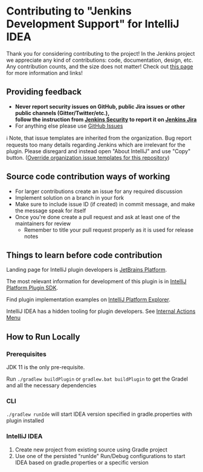 # Contributing to "Jenkins Development Support" for IntelliJ IDEA

Thank you for considering contributing to the project! In the Jenkins project we appreciate any kind of contributions: code, documentation, design, etc.
Any contribution counts, and the size does not matter!
Check out [this page](https://jenkins.io/participate/) for more information and links!

## Providing feedback

* **Never report security issues on GitHub, public Jira issues or other public channels (Gitter/Twitter/etc.), 	
follow the instruction from [Jenkins Security](https://www.jenkins.io/security/#reporting-vulnerabilities) to 
report it on [Jenkins Jira](https://issues.jenkins.io/)**
* For anything else please use [GitHub Issues](https://github.com/jenkinsci/idea-stapler-plugin/issues)

ℹ️ Note, that issue templates are inherited from the organization. Bug report requests too many details regarding Jenkins which are irrelevant for the plugin. Please disregard and instead open "About IntelliJ" and use "Copy" button. ([Override organization issue templates for this repository](https://github.com/jenkinsci/idea-stapler-plugin/issues/110))

## Source code contribution ways of working

- For larger contributions create an issue for any required discussion
- Implement solution on a branch in your fork
- Make sure to include issue ID (if created) in commit message, and make the message speak for itself
- Once you're done create a pull request and ask at least one of the maintainers for review
    - Remember to title your pull request properly as it is used for release notes

## Things to learn before code contribution

Landing page for IntelliJ plugin developers is [JetBrains Platform](https://plugins.jetbrains.com/developers).

The most relevant information for development of this plugin is in [IntelliJ Platform Plugin SDK](https://plugins.jetbrains.com/docs/intellij/welcome.html).

Find plugin implementation examples on [IntelliJ Platform Explorer](https://plugins.jetbrains.com/intellij-platform-explorer/extensions).

IntelliJ IDEA has a hidden tooling for plugin developers. See [Internal Actions Menu](https://plugins.jetbrains.com/docs/intellij/internal-actions-intro.html) 

## How to Run Locally

### Prerequisites

JDK 11 is the only pre-requisite.

Run `./gradlew buildPlugin` or `gradlew.bat buildPlugin` to get the Gradel and all the necessary dependencies

### CLI

`./gradlew runIde` will start IDEA version specified in gradle.properties with plugin installed

### IntelliJ IDEA

1. Create new project from existing source using Gradle project
2. Use one of the persisted "runIde" Run/Debug configurations to start IDEA based on gradle.properties or a specific version